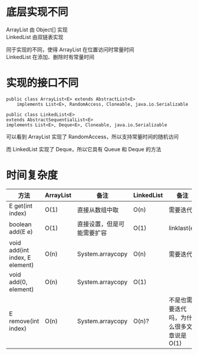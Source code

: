 # 底层实现不同
ArrayList 由 Object[] 实现  
LinkedList 由双链表实现

同于实现的不同，使得 ArrayList 在位置访问时常量时间  
LinkedList 在添加、删除时有常量时间

# 实现的接口不同
    public class ArrayList<E> extends AbstractList<E>
        implements List<E>, RandomAccess, Cloneable, java.io.Serializable
        
    public class LinkedList<E>
    extends AbstractSequentialList<E>
    implements List<E>, Deque<E>, Cloneable, java.io.Serializable

可以看到 ArrayList 实现了 RandomAccess，所以支持常量时间的随机访问

而 LinkedList 实现了 Deque，所以它具有 Queue 和 Deque 的方法

# 时间复杂度
方法|ArrayList|备注|LinkedList|备注
-|-|-|-|-
E get(int index)|O(1)|直接从数组中取|O(n)|需要迭代
boolean add(E e)|O(1)|直接设置，但是可能需要扩容|O(1)|linklast(e)
void add(int index, E element)|O(n)|System.arraycopy|O(n)|需要迭代
void add(0, element)|O(n)|System.arraycopy|O(1)|
E remove(int index)|O(n)|System.arraycopy|O(n)?|不是也需要迭代吗，为什么很多文章说是 O(1)